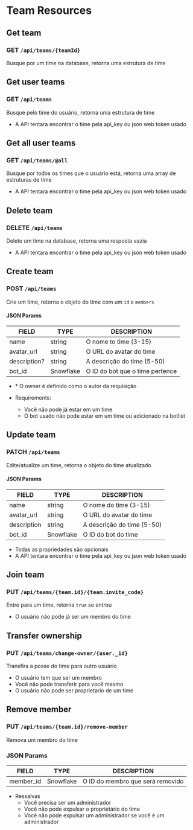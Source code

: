 # Team Resources

## Get team

### GET `/api/teams/{teamId}`

Busque por um time na database, retorna uma estrutura de time

## Get user teams

### GET `/api/teams`

Busque pelo time do usuário, retorna uma estrutura de time

-   A API tentara encontrar o time pela api_key ou json web token usado

## Get all user teams

### GET `/api/teams/@all`

Busque por todos os times que o usuário está, retorna uma array de estruturas de
time

-   A API tentara encontrar o time pela api_key ou json web token usado

## Delete team

### DELETE `/api/teams`

Delete um time na database, retorna uma resposta vazia

-   A API tentara encontrar o time pela api_key ou json web token usado

## Create team

### POST `/api/teams`

Crie um time, retorna o objeto do time com um `id` e `members`

#### JSON Params

| FIELD        | TYPE      | DESCRIPTION                     |
| ------------ | --------- | ------------------------------- |
| name         | string    | O nome to time (3-15)           |
| avatar_url   | string    | O URL do avatar do time         |
| description? | string    | A descrição do time (5-50)      |
| bot_id       | Snowflake | O ID do bot que o time pertence |

-   \* O owner é definido como o autor da requisição

-   Requirements:
    -   Você não pode já estar em um time
    -   O bot usado não pode estar em um time ou adicionado na botlist

## Update team

### PATCH `/api/teams`

Edite/atualize um time, retorna o objeto do time atualizado

#### JSON Params

| FIELD       | TYPE      | DESCRIPTION                |
| ----------- | --------- | -------------------------- |
| name        | string    | O nome do time (3-15)      |
| avatar_url  | string    | O URL do avatar do time    |
| description | string    | A descrição do time (5-50) |
| bot_id      | Snowflake | O ID do bot do time        |

-   Todas as propriedades são opcionais
-   A API tentara encontrar o time pela api_key ou json web token usado

## Join team

### PUT `/api/teams/{team.id}/{team.invite_code}`

Entre para um time, retorna `true` se entrou

-   O usuário não pode já ser um membro do time

## Transfer ownership

### PUT `/api/teams/change-owner/{user._id}`

Transfira a posse do time para outro usuário

-   O usuário tem que ser um membro
-   Você não pode transferir para você mesmo
-   O usuário não pode ser proprietario de um time

## Remove member

### PUT `/api/teams/{team.id}/remove-member`

Remova um membro do time

### JSON Params

| FIELD | TYPE | DESCRIPTION |
| ----- | ---- | ----------- |
| member_id | Snowflake | O ID do membro que será removido |

-   Ressalvas
    -   Você precisa ser um administrador
    -   Você não pode expulsar o proprietário do time
    -   Você não pode expulsar um administrador se você é um administrador
